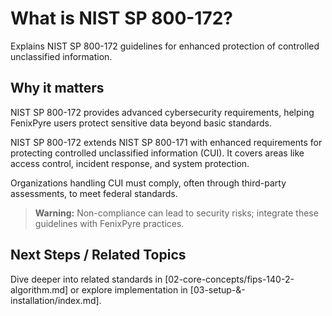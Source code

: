 # What is NIST SP 800-172?

Explains NIST SP 800-172 guidelines for enhanced protection of controlled unclassified information.


## Why it matters
NIST SP 800-172 provides advanced cybersecurity requirements, helping FenixPyre users protect sensitive data beyond basic standards.

NIST SP 800-172 extends NIST SP 800-171 with enhanced requirements for protecting controlled unclassified information (CUI). It covers areas like access control, incident response, and system protection.

Organizations handling CUI must comply, often through third-party assessments, to meet federal standards.

> **Warning:** Non-compliance can lead to security risks; integrate these guidelines with FenixPyre practices.

## Next Steps / Related Topics
Dive deeper into related standards in [02-core-concepts/fips-140-2-algorithm.md] or explore implementation in [03-setup-&-installation/index.md].

